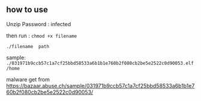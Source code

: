 ## how to use

  Unzip Password : infected  
 
  then run :
`chmod +x filename`

`./filename  path `

sample: ` ./031971b9ccb57c1a7cf25bbd58533a6b1b1e760b2f080cb2be5e2522c0d90053.elf /home`


malware get from https://bazaar.abuse.ch/sample/031971b9ccb57c1a7cf25bbd58533a6b1b1e760b2f080cb2be5e2522c0d90053/